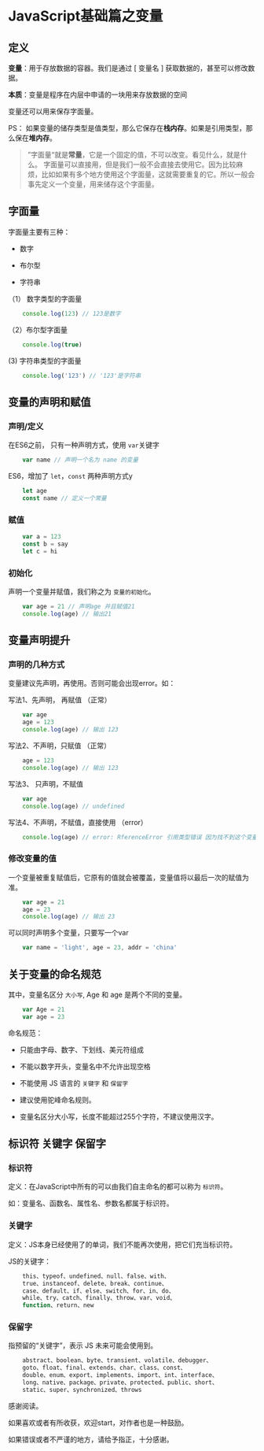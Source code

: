 # JavaScript基础篇之变量

## 定义

**变量**：用于存放数据的容器。我们是通过 [ 变量名 ] 获取数据的，甚至可以修改数据。

**本质**：变量是程序在内层中申请的一块用来存放数据的空间

变量还可以用来保存字面量。

PS： 如果变量的储存类型是值类型，那么它保存在**栈内存**。如果是引用类型，那么保在**堆内存**。

> ”字面量“就是**常量**，它是一个固定的值，不可以改变。看见什么，就是什么。
字面量可以直接用，但是我们一般不会直接去使用它。因为比较麻烦，比如如果有多个地方使用这个字面量，这就需要重复的它。所以一般会事先定义一个变量，用来储存这个字面量。

## 字面量

字面量主要有三种：

- 数字

- 布尔型

- 字符串

（1） 数字类型的字面量

```js
    console.log(123) // 123是数字
```

（2）布尔型字面量

```js
    console.log(true)
```

(3) 字符串类型的字面量

```js
    console.log('123') // '123'是字符串
```

## 变量的声明和赋值

### 声明/定义

在ES6之前， 只有一种声明方式，使用 `var`关键字

```js
    var name // 声明一个名为 name 的变量
```

ES6，增加了 `let`，`const` 两种声明方式y

```js
    let age
    const name // 定义一个常量
```

### 赋值

```js
    var a = 123
    const b = say
    let c = hi
```

### 初始化

声明一个变量并赋值，我们称之为 `变量的初始化`。

```js
    var age = 21 // 声明age 并且赋值21
    console.log(age) // 输出21
```


## 变量声明提升

### 声明的几种方式

变量建议先声明，再使用。否则可能会出现error。如：

写法1、先声明， 再赋值 （正常）

```js
    var age
    age = 123
    console.log(age) // 输出 123
```

写法2、不声明，只赋值 （正常）

```js
    age = 123
    console.log(age) // 输出 123
```

写法3、 只声明，不赋值

```js
    var age
    console.log(age) // undefined
```

写法4、不声明，不赋值，直接使用 （error）

```js
    console.log(age) // error: RferenceError 引用类型错误 因为找不到这个变量
```

### 修改变量的值

一个变量被重复赋值后，它原有的值就会被覆盖，变量值将以最后一次的赋值为准。

```js
    var age = 21
    age = 23
    console.log(age) // 输出 23
```

可以同时声明多个变量，只要写一个var

```js
    var name = 'light', age = 23, addr = 'china'
```


## 关于变量的命名规范

其中，变量名区分 `大小写`, Age 和 age 是两个不同的变量。

```js
    var Age = 21
    var age = 23
```

命名规范：
- 只能由字母、数字、下划线、美元符组成

- 不能以数字开头，变量名中不允许出现空格

- 不能使用 JS 语言的 `关键字` 和 `保留字`

- 建议使用驼峰命名规则。

- 变量名区分大小写，长度不能超过255个字符，不建议使用汉字。

## 标识符 关键字 保留字

### 标识符

定义：在JavaScript中所有的可以由我们自主命名的都可以称为 `标识符`。

如：变量名、函数名、属性名、参数名都属于标识符。

### 关键字

定义：JS本身已经使用了的单词，我们不能再次使用，把它们充当标识符。

JS的关键字：

```js
    this、typeof、undefined、null、false、with、
    true、instanceof、delete、break、continue、
    case、default、if、else、switch、for、in、do、
    while、try、catch、finally、throw、var、void、
    function、return、new
```

### 保留字

指预留的“关键字”，表示 JS 未来可能会使用到。

```js
    abstract、boolean、byte、transient、volatile、debugger、
    goto、float、final、extends、char、class、const、
    double、enum、export、implements、import、int、interface、
    long、native、package、private、protected、public、short、
    static、super、synchronized、throws
```


感谢阅读。

如果喜欢或者有所收获，欢迎start，对作者也是一种鼓励。

如果错误或者不严谨的地方，请给予指正，十分感谢。